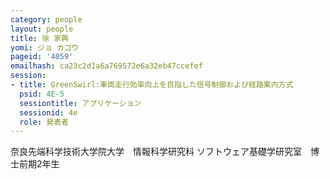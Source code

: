 ```yaml
---
category: people
layout: people
title: 徐 家興
yomi: ジョ カコウ
pageid: '4059'
emailhash: ca23c2d1a6a769572e6a32eb47ccefef
session:
- title: GreenSwirl:車両走行効率向上を目指した信号制御および経路案内方式
  psid: 4E-5
  sessiontitle: アプリケーション
  sessionid: 4e
  role: 発表者
---
```

奈良先端科学技術大学院大学　情報科学研究科 ソフトウェア基礎学研究室　博士前期2年生